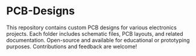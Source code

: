 # PCB-Designs
This repository contains custom PCB designs for various electronics projects. Each folder includes schematic files, PCB layouts, and related documentation. Open-source and available for educational or prototyping purposes. Contributions and feedback are welcome!
